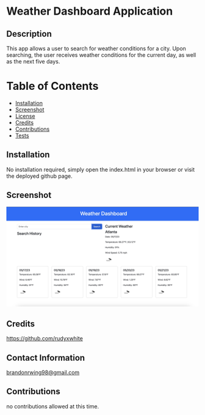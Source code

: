 # Weather Dashboard Application

## Description
  This app allows a user to search for weather conditions for a city. Upon searching, the user receives weather conditions for the current day, as well as the next five days.

# Table of Contents

- [Installation](#installation)
- [Screenshot](#screenshot)
- [License](#license)
- [Credits](#credits)
- [Contributions](#contributions)
- [Tests](#tests)
<a name="Installation"></a>
## Installation
  No installation required, simply open the index.html in your browser or visit the deployed github page.
## Screenshot
  

![](assets/screenshot.png)

## Credits
https://github.com/rudyxwhite

## Contact Information
  brandonrwing98@gmail.com
       
## Contributions
  no contributions allowed at this time.